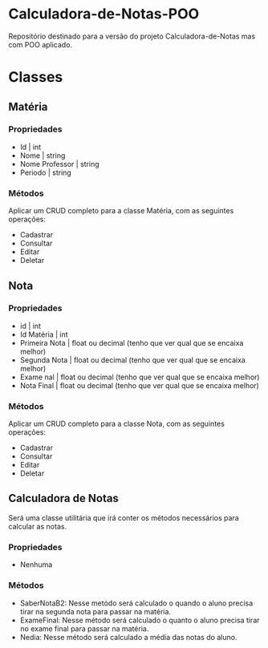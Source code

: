 # Calculadora-de-Notas-POO
Repositório destinado para a versão do projeto Calculadora-de-Notas mas com POO aplicado.

# Classes

## Matéria
### Propriedades
- Id | int 
- Nome | string
- Nome Professor | string
- Periodo | string

### Métodos
Aplicar um CRUD completo para a classe Matéria, com as seguintes operações:
- Cadastrar
- Consultar
- Editar
- Deletar

## Nota
### Propriedades
- id | int
- Id Matéria | int
- Primeira Nota | float ou decimal (tenho que ver qual que se encaixa melhor)
- Segunda Nota | float ou decimal (tenho que ver qual que se encaixa melhor)
- Exame nal | float ou decimal (tenho que ver qual que se encaixa melhor)
- Nota Final | float ou decimal (tenho que ver qual que se encaixa melhor)

### Métodos
Aplicar um CRUD completo para a classe Nota, com as seguintes operações:
- Cadastrar
- Consultar
- Editar
- Deletar

## Calculadora de Notas
Será uma classe utilitária que irá conter os métodos necessários para calcular as notas.

### Propriedades
- Nenhuma

### Métodos
- SaberNotaB2: Nesse metódo será calculado o quando o aluno precisa tirar na segunda nota para passar na matéria.
- ExameFinal: Nesse método será calculado o quanto o aluno precisa tirar no exame final para passar na matéria.
- Nedia: Nesse método será calculado a média das notas do aluno.